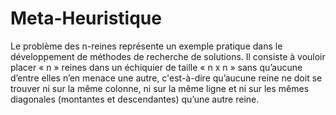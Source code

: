 # Meta-Heuristique
Le problème des n-reines représente un exemple pratique dans le développement de méthodes de recherche de solutions. 
Il consiste à vouloir placer « n » reines dans un échiquier de taille « n x n » sans qu’aucune d’entre elles n’en menace une autre, 
c'est-à-dire qu’aucune reine ne doit se trouver ni sur la même colonne, 
ni sur la même ligne et ni sur les mêmes diagonales (montantes et descendantes) qu’une autre reine.

